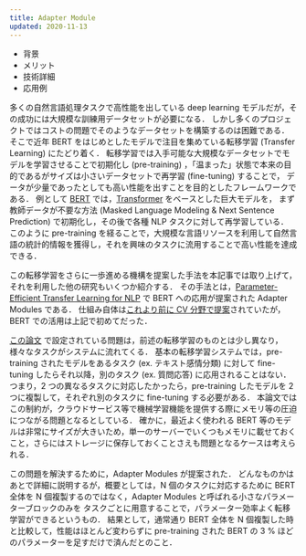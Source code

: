 ```yaml
---
title: Adapter Module
updated: 2020-11-13
---
```


- 背景
- メリット
- 技術詳細
- 応用例

多くの自然言語処理タスクで高性能を出している deep learning モデルだが，その成功には大規模な訓練用データセットが必要になる．
しかし多くのプロジェクトではコストの問題でそのようなデータセットを構築するのは困難である．
そこで近年 BERT をはじめとしたモデルで注目を集めている転移学習 (Transfer Learning) にたどり着く．
転移学習では入手可能な大規模なデータセットでモデルを学習させることで初期化し (pre-training) ，「温まった」状態で本来の目的であるがサイズは小さいデータセットで再学習 (fine-tuning) することで，
データが少量であったとしても高い性能を出すことを目的としたフレームワークである．
例として [BERT](https://arxiv.org/abs/1810.04805) では，[Transformer](https://arxiv.org/abs/1706.03762) をベースとした巨大モデルを，
まず教師データが不要な方法 (Masked Language Modeling & Next Sentence Prediction) で初期化し，その後で各種 NLP タスクに対して再学習している．
このように pre-training を経ることで，大規模な言語リソースを利用して自然言語の統計的情報を獲得し，それを興味のタスクに流用することで高い性能を達成できる．

この転移学習をさらに一歩進める機構を提案した手法を本記事では取り上げて，それを利用した他の研究もいくつか紹介する．
その手法とは，[Parameter-Efficient Transfer Learning for NLP](https://arxiv.org/abs/1902.00751) で BERT への応用が提案された Adapter Modules である．
仕組み自体は[これより前に CV 分野で提案](https://arxiv.org/abs/1705.08045)されていたが，BERT での活用は上記で初めてだった．

[この論文](https://arxiv.org/abs/1902.00751) で設定されている問題は，前述の転移学習のものとは少し異なり，様々なタスクがシステムに流れてくる．
基本の転移学習システムでは，pre-training されたモデルをあるタスク (ex. テキスト感情分類) に対して fine-tuning したらそれ以降，別のタスク (ex. 質問応答) に応用されることはない．
つまり，2 つの異なるタスクに対応したかったら，pre-training したモデルを 2 つに複製して，それぞれ別のタスクに fine-tuning する必要がある．
本論文ではこの制約が，クラウドサービス等で機械学習機能を提供する際にメモリ等の圧迫につながる問題となるとしている．
確かに，最近よく使われる BERT 等のモデルは非常にサイズが大きいため，単一のサーバーでいくつもメモリに載せておくこと，さらにはストレージに保存しておくことさえも問題となるケースは考えられる．

この問題を解決するために，Adapter Modules が提案された．
どんなものかはあとで詳細に説明するが，概要としては，N 個のタスクに対応するために BERT 全体を N 個複製するのではなく，Adapter Modules と呼ばれる小さなパラメーターブロックのみを
タスクごとに用意することで，パラメーター効率よく転移学習ができるというもの．
結果として，通常通り BERT 全体を N 個複製した時と比較して，性能はほとんど変わらずに pre-training された BERT の 3 % ほどのパラメーターを足すだけで済んだとのこと．
